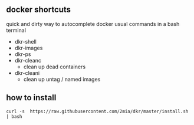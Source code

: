 ## docker shortcuts 

quick and dirty way to autocomplete docker usual commands in a bash terminal


- dkr-shell
- dkr-images
- dkr-ps
- dkr-cleanc
    - clean up dead containers
- dkr-cleani
    - clean up untag / named images

## how to install

`curl -s  https://raw.githubusercontent.com/2mia/dkr/master/install.sh | bash`
